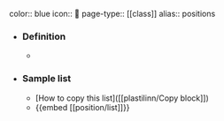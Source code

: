 color:: blue
icon:: 🪪
page-type:: [[class]]
alias:: positions

- ### Definition 
  - 
- ### Sample list
  - [How to copy this list]([[plastilinn/Copy block]])
  - {{embed [[position/list]]}}



